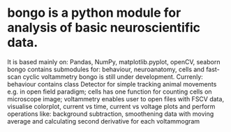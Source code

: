 # bongo is a python module for analysis of  basic neuroscientific data.
It is based mainly on: Pandas, NumPy, matplotlib.pyplot, openCV, seaborn 
bongo contains submodules for: behaviour, neuroanatomy, cells and fast-scan cyclic voltammetry
bongo is still under development.
Currenly:
behaviour contains class Detector for simple tracking animal movements e.g. in open field paradigm;
cells has one function for counting cells on microscope image;
voltammetry enables user to open files with FSCV data, visualise colorplot, current vs time, current vs voltage plots
and perform operations like: background subtraction, smoothening data with moving average and calculating second derivative for each voltammogram
